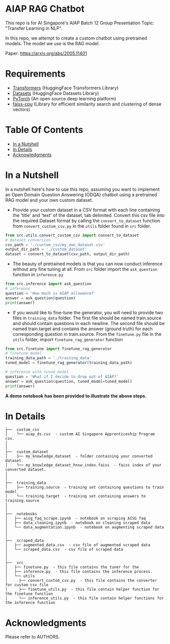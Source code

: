 # AIAP RAG Chatbot
This repo is for AI Singapore's AIAP Batch 12 Group Presentation Topic: "Transfer Learning in NLP". 

In this repo, we attempt to create a custom chatbot using pretrained models. The model we use is the RAG model.

Paper: https://arxiv.org/abs/2005.11401


# Requirements
- [Transformers](https://github.com/huggingface/transformers) (HuggingFace Transformers Library)
- [Datasets](https://github.com/huggingface/datasets) (HuggingFace Datasets Library)
- [PyTorch](https://pytorch.org/) (An open source deep learning platform) 
- [faiss-cpu](https://github.com/facebookresearch/faiss) (Library for efficient similarity search and clustering of dense vectors)


# Table Of Contents
-  [In a Nutshell](#in-a-nutshell)
-  [In Details](#in-details)
-  [Acknowledgments](#acknowledgments)

# In a Nutshell   
In a nutshell here's how to use this repo, assuming you want to implement an Open Domain Question Answering (ODQA) chatbot using a pretrained RAG model and your own custom dataset.
- Provide your custom dataset in a CSV format with each line containing the 'title' and 'text' of the dataset, tab delimited. Convert this csv file into the required Dataset format by calling the `convert_to_dataset` function from `convert_custom_csv.py` in the `utils` folder found in `src` folder.

```python
from src.utils.convert_custom_csv import convert_to_dataset
# dataset conversion
csv_path = './custom_csv/my_own_dataset.csv'
output_dir_path = './custom_dataset'
dataset = convert_to_dataset(csv_path, output_dir_path)
``` 


- The beauty of pretrained models is that you can now conduct inference without any fine tuning at all. From `src`  folder import the `ask_question` function in `inference.py`

```python
from src.inference import ask_question
# inference
question = 'How much is AIAP allowance?'
answer = ask_question(question)
print(answer)
```

- If you would like to fine-tune the generator, you will need to provide two files in `training_data` folder. The first file should be named train.source and should contain questions in each newline. The second file should be named train.target and contains the answer (ground truth) for each corresponding question in train.source. From the `finetune.py` file in the `utils` folder, import `finetune_rag_generator` function
```python
from src.finetune import finetune_rag_generator
# finetune model
training_data_path = './training_data'
tuned_model = finetune_rag_generator(training_data_path)

# inference with tuned model
question = 'What if I decide to drop out of AIAP?'
answer = ask_question(question, tuned_model=tuned_model)
print(answer)
```

**A demo notebook has been provided to illustrate the above steps.**


# In Details
```
├──  custom_csv
│    └── aiap_ds.csv  - custom AI Singapore Apprenticeship Program csv.
│
│
├──  custom_dataset
│    ├── my_knowledge_dataset  - folder containing your converted dataset.
│    └── my_knowledge_dataset_hnsw_index.faiss  - faiss index of your converted dataset.
│
│
├──  training_data  
│    ├── training.source  - training set containing questions to train model
│    └── training.target  - training set containing answers to training.source
│
│
├──  notebooks
│   ├── aisg_faq_scrape.ipynb  - notebook on scraping AISG faq
│   ├── data_cleaning.ipynb  - notebook on cleaning scraped data
│   └── data_augmentation.ipynb  - notebook on augmenting scraped data
│
│
├──  scraped_data
│   ├── augmented_data.csv  - csv file of augmented scraped data
│   └── scraped_data.csv  - csv file of scraped data
│
│  
├──  src
│   ├── finetune.py  - this file contains the tuner for the 
│   ├── inference.py  - this file contains the inference process.
│   └── utils
│     ├── convert_custom_csv.py  - this file contains the converter for custom csv file
│     ├── finetune_utils.py  - this file contain helper function for the finetune function
│     └── inference_utils.py  - this file contain helper functions for the inference function
```


# Acknowledgments
Please refer to AUTHORS.


